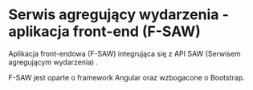 # Serwis agregujący wydarzenia - aplikacja front-end (F-SAW)

Aplikacja front-endowa (F-SAW) integrująca się z API SAW (Serwisem agregującym wydarzenia) .

F-SAW jest oparte o framework Angular oraz wzbogacone o Bootstrap.
